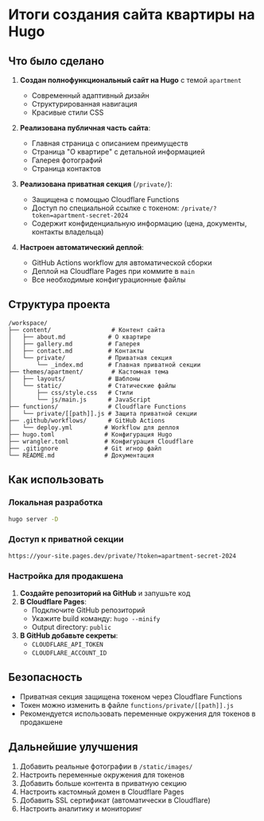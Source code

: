 # Итоги создания сайта квартиры на Hugo

## Что было сделано

1. **Создан полнофункциональный сайт на Hugo** с темой `apartment`
   - Современный адаптивный дизайн
   - Структурированная навигация
   - Красивые стили CSS

2. **Реализована публичная часть сайта**:
   - Главная страница с описанием преимуществ
   - Страница "О квартире" с детальной информацией
   - Галерея фотографий
   - Страница контактов

3. **Реализована приватная секция** (`/private/`):
   - Защищена с помощью Cloudflare Functions
   - Доступ по специальной ссылке с токеном: `/private/?token=apartment-secret-2024`
   - Содержит конфиденциальную информацию (цена, документы, контакты владельца)

4. **Настроен автоматический деплой**:
   - GitHub Actions workflow для автоматической сборки
   - Деплой на Cloudflare Pages при коммите в `main`
   - Все необходимые конфигурационные файлы

## Структура проекта

```
/workspace/
├── content/                 # Контент сайта
│   ├── about.md            # О квартире
│   ├── gallery.md          # Галерея
│   ├── contact.md          # Контакты
│   └── private/            # Приватная секция
│       └── _index.md       # Главная приватной секции
├── themes/apartment/        # Кастомная тема
│   ├── layouts/            # Шаблоны
│   └── static/             # Статические файлы
│       ├── css/style.css   # Стили
│       └── js/main.js      # JavaScript
├── functions/              # Cloudflare Functions
│   └── private/[[path]].js # Защита приватной секции
├── .github/workflows/      # GitHub Actions
│   └── deploy.yml         # Workflow для деплоя
├── hugo.toml              # Конфигурация Hugo
├── wrangler.toml          # Конфигурация Cloudflare
├── .gitignore             # Git игнор файл
└── README.md              # Документация

```

## Как использовать

### Локальная разработка
```bash
hugo server -D
```

### Доступ к приватной секции
```
https://your-site.pages.dev/private/?token=apartment-secret-2024
```

### Настройка для продакшена

1. **Создайте репозиторий на GitHub** и запушьте код
2. **В Cloudflare Pages**:
   - Подключите GitHub репозиторий
   - Укажите build команду: `hugo --minify`
   - Output directory: `public`
3. **В GitHub добавьте секреты**:
   - `CLOUDFLARE_API_TOKEN`
   - `CLOUDFLARE_ACCOUNT_ID`

## Безопасность

- Приватная секция защищена токеном через Cloudflare Functions
- Токен можно изменить в файле `functions/private/[[path]].js`
- Рекомендуется использовать переменные окружения для токенов в продакшене

## Дальнейшие улучшения

1. Добавить реальные фотографии в `/static/images/`
2. Настроить переменные окружения для токенов
3. Добавить больше контента в приватную секцию
4. Настроить кастомный домен в Cloudflare Pages
5. Добавить SSL сертификат (автоматически в Cloudflare)
6. Настроить аналитику и мониторинг
